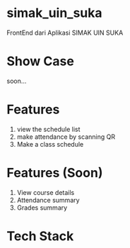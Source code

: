 # simak_uin_suka

FrontEnd dari Aplikasi SIMAK UIN SUKA

# Show Case
soon...

# Features
1. view the schedule list
2. make attendance by scanning QR
3. Make a class schedule

# Features (Soon)
1. View course details
2. Attendance summary
3. Grades summary

# Tech Stack


